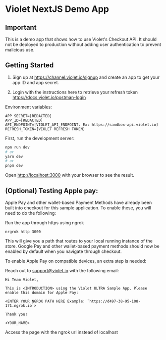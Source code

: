 # Violet NextJS Demo App

## Important

This is a demo app that shows how to use Violet's Checkout API. It should not be deployed to production without adding user authentication to prevent malicious use.

## Getting Started

1. Sign up at https://channel.violet.io/signup and create an app to get your app ID and app secret.

2. Login with the instructions here to retrieve your refresh token https://docs.violet.io/postman-login

Environment variables:

```
APP_SECRET=[REDACTED]
APP_ID=[REDACTED]
API_ENDPOINT=[VIOLET_API_ENDPOINT. Ex: https://sandbox-api.violet.io]
REFRESH_TOKEN=[VIOLET REFRESH TOKEN]
```

First, run the development server:

```bash
npm run dev
# or
yarn dev
# or
pnpm dev
```

Open [http://localhost:3000](http://localhost:3000) with your browser to see the result.

## (Optional) Testing Apple pay:

Apple Pay and other wallet-based Payment Methods have already been built into checkout for this sample application. To enable these, you will need to do the following:

Run the app through https using ngrok

```
nrgrok http 3000
```


This will give you a path that routes to your local running instance of the store. Google Pay and other wallet-based payment methods should now be enabled by default when you navigate through checkout.

To enable Apple Pay on compatible devices, an extra step is needed:

Reach out to support@violet.io with the following email:

```
Hi Team Violet,

This is <INTRODUCTION> using the Violet ULTRA Sample App. Please enable this domain for Apple Pay: 

<ENTER YOUR NGROK PATH HERE Example: `https://d497-38-95-108-171.ngrok.io`>

Thank you! 

<YOUR_NAME>

```

Access the page with the ngrok url instead of localhost
